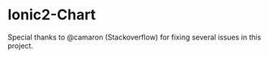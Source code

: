 # Ionic2-Chart

Special thanks to @camaron (Stackoverflow) for fixing several issues in this project.
